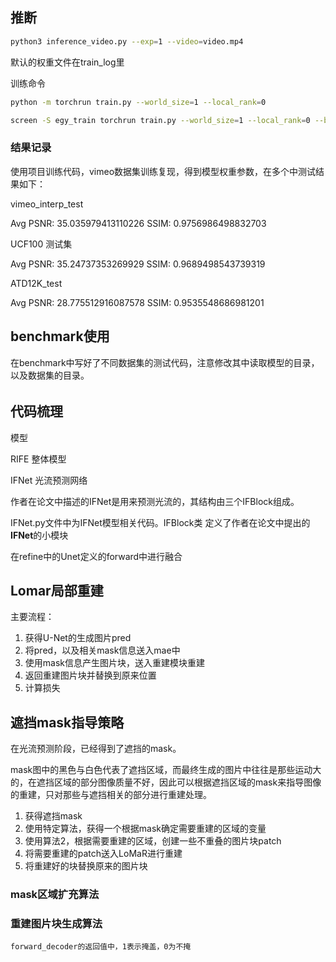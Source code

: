 



## 推断

```bash
python3 inference_video.py --exp=1 --video=video.mp4 

```



默认的权重文件在train_log里





训练命令

```bash
python -m torchrun train.py --world_size=1 --local_rank=0

screen -S egy_train torchrun train.py --world_size=1 --local_rank=0 --batch_size=64
```



### 结果记录

使用项目训练代码，vimeo数据集训练复现，得到模型权重参数，在多个中测试结果如下：

vimeo_interp_test

Avg PSNR: 35.035979413110226 SSIM: 0.9756986498832703



UCF100 测试集

Avg PSNR: 35.24737353269929 SSIM: 0.9689498543739319



ATD12K_test

Avg PSNR: 28.775512916087578 SSIM: 0.9535548686981201







## benchmark使用

在benchmark中写好了不同数据集的测试代码，注意修改其中读取模型的目录，以及数据集的目录。

###### 

## 代码梳理

模型

RIFE 整体模型

IFNet 光流预测网络







作者在论文中描述的IFNet是用来预测光流的，其结构由三个IFBlock组成。

IFNet.py文件中为IFNet模型相关代码。IFBlock类 定义了作者在论文中提出的**IFNet**的小模块





在refine中的Unet定义的forward中进行融合





## Lomar局部重建



主要流程：

1. 获得U-Net的生成图片pred
2. 将pred，以及相关mask信息送入mae中
3. 使用mask信息产生图片块，送入重建模块重建
4. 返回重建图片块并替换到原来位置
5. 计算损失









## 遮挡mask指导策略

在光流预测阶段，已经得到了遮挡的mask。

mask图中的黑色与白色代表了遮挡区域，而最终生成的图片中往往是那些运动大的，在遮挡区域的部分图像质量不好，因此可以根据遮挡区域的mask来指导图像的重建，只对那些与遮挡相关的部分进行重建处理。



1. 获得遮挡mask
2. 使用特定算法，获得一个根据mask确定需要重建的区域的变量
3. 使用算法2，根据需要重建的区域，创建一些不重叠的图片块patch
4. 将需要重建的patch送入LoMaR进行重建
5. 将重建好的块替换原来的图片块





### mask区域扩充算法







### 重建图片块生成算法





```
forward_decoder的返回值中，1表示掩盖，0为不掩
```






